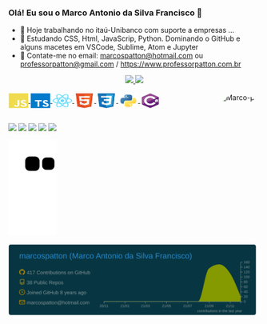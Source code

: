 ### Olá! Eu sou o Marco Antonio da Silva Francisco 👋



- 🔭 Hoje trabalhando no itaú-Unibanco com suporte a empresas ...
- 🌱 Estudando CSS, Html, JavaScrip, Python. Dominando o GitHub e alguns macetes em VSCode, Sublime, Atom e Jupyter
- 👯 Contate-me no email: marcospatton@hotmail.com ou professorpatton@gmail.com / https://www.professorpatton.com.br



<div align="center">
  <a href="https://github.com/marcospatton">
  <img height="180em" src="https://github-readme-stats.vercel.app/api?username=marcospatton&show_icons=true&theme=dracula&include_all_commits=true&count_private=true"/>
  <img height="180em" src="https://github-readme-stats.vercel.app/api/top-langs/?username=marcospatton&layout=compact&langs_count=7&theme=dracula"/>
</div>


<div style="display: inline_block"><br>
  <img align="center" alt="Marco-Js" height="30" width="40" src="https://raw.githubusercontent.com/devicons/devicon/master/icons/javascript/javascript-plain.svg">
  <img align="center" alt="Marco-Ts" height="30" width="40" src="https://raw.githubusercontent.com/devicons/devicon/master/icons/typescript/typescript-plain.svg">
  <img align="center" alt="Marco-React" height="30" width="40" src="https://raw.githubusercontent.com/devicons/devicon/master/icons/react/react-original.svg">
  <img align="center" alt="Marco-HTML" height="30" width="40" src="https://raw.githubusercontent.com/devicons/devicon/master/icons/html5/html5-original.svg">
  <img align="center" alt="Marco-CSS" height="30" width="40" src="https://raw.githubusercontent.com/devicons/devicon/master/icons/css3/css3-original.svg">
  <img align="center" alt="Marco-Python" height="30" width="40" src="https://raw.githubusercontent.com/devicons/devicon/master/icons/python/python-original.svg">
  <img align="center" alt="Marco-Csharp" height="30" width="40" src="https://raw.githubusercontent.com/devicons/devicon/master/icons/csharp/csharp-original.svg">
  <img align="right" alt="Marco-pic" height="150" style="border-radius:50px;" src="https://lh3.googleusercontent.com/ROgVLD6bOlY-pMMjLmddE7mNVSVm5UQrPa7xPApDKiU6YHHIGJxsaZ8gjm8XLdQV13PFGJtr1Cp3ZCnDGW9NaEBg7F6GvAAZVntocV678lC2coAoQ0TLpCG8zn2GB0ntmbZ8mb3OPsZOJ4o0szML9wkPfhTzsCG2AzD1u6_7l3WTcoZsRoqknNJHmb3gCU4SmaNh07FnW2YPN657J6NUh2C6us1DN0JpeePMADDphVRl4mS-clpmYD__Uvu3-rvT4wQJ2guu1NCLzH00nRKVZrXFl2NxwRGuVAuMRk0JlRufaNKGjpuik2_VYrKfK4Ao4A5wPt1D6_6RhU_75ZAmJp9uTYjSG_YRMpE8oMVqJRjjgm_34HlxwGI6Dx0XboN8VJTa_CSpwAFk7TVlxxdav2P_MB_5-aBcB8hPYH9rVURBSymgQXZNpUBEIvP4ACObE41RXTGWu13WiIJq0YNGuIUm-iq8JRmH6JxPHiN65lbXX6_IT4bN8BrTQbu2MrLJi0Hs7L6TLwJKJheYnUP4naJh7BsAOdIwZuezA9m-KWYjmz3eGYbVRmkojP8pd53ABwU2zDn71_CxzDPqLCbIZMr-NJD2PwLdnWgOPpbgzKTEnuXl8XqEjV0oxJJ3h5VvFl_CAfepJbKRxVR0quFdRp6jvfigETMHDBPsSE5N0IL3ACFbWb0r5td1SK9Cg-TNDdFukgbiIKi1qcXA0Qku9K0=w393-h600-no?authuser=0">
</div>

##
    
<div>
<a href="https://www.youtube.com/channel/UCXPjySg1P66c8zFoB3A9hBA" target="_blank"><img src="https://img.shields.io/badge/YouTube-FF0000?style=for-the-badge&logo=youtube&logoColor=white" target="_blank"></a>
  <a href="https://instagram.com/marcospatton" target="_blank"><img src="https://img.shields.io/badge/-Instagram-%23E4405F?style=for-the-badge&logo=instagram&logoColor=white" target="_blank"></a>
 	<a href="https://www.twitch.tv/marcospatton" target="_blank"><img src="https://img.shields.io/badge/Twitch-9146FF?style=for-the-badge&logo=twitch&logoColor=white" target="_blank"></a>
   <a href = "mailto:professorpatton@gmail.com"><img src="https://img.shields.io/badge/-Gmail-%23333?style=for-the-badge&logo=gmail&logoColor=white" target="_blank"></a>
  <a href="https://www.linkedin.com/in/marcospatton/" target="_blank"><img src="https://img.shields.io/badge/-LinkedIn-%230077B5?style=for-the-badge&logo=linkedin&logoColor=white" target="_blank"></a> 
 
  ![Snake animation](https://github.com/marcospatton/marcospatton/blob/output/github-contribution-grid-snake.svg)
  
  
  [![](https://raw.githubusercontent.com/marcospatton/marcospatton/main/profile-summary-card-output/solarized_dark/0-profile-details.svg)](https://github.com/vn7n24fzkq/github-profile-summary-cards)


</div>

